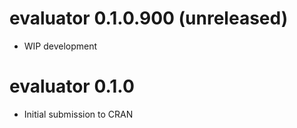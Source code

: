# evaluator 0.1.0.900 (unreleased)

* WIP development

# evaluator 0.1.0

* Initial submission to CRAN



